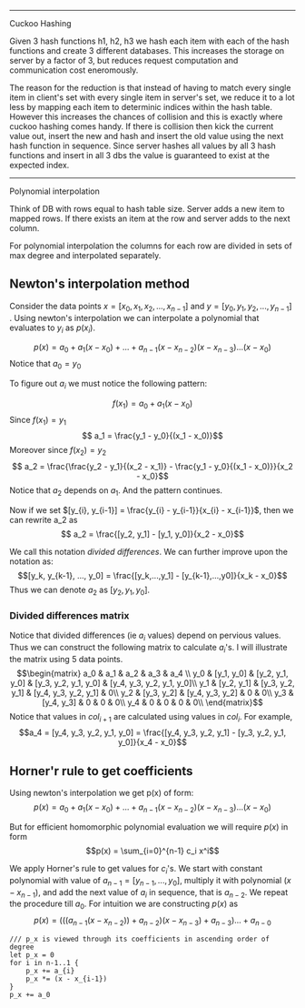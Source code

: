----
Cuckoo Hashing

Given 3 hash functions h1, h2, h3 we hash each item with each of the hash functions and create 3 different databases. This increases the storage on server by a factor of 3, but reduces request computation and communication cost eneromously. 

The reason for the reduction is that instead of having to match every single item in client's set with every single item in server's set, we reduce it to a lot less by mapping each item to determinic indices within the hash table. However this increases the chances of collision and this is exactly where cuckoo hashing comes handy. If there is collision then kick the current value out, insert the new and hash and insert the old value using the next hash function in sequence. Since server hashes all values by all 3 hash functions and insert in all 3 dbs the value is guaranteed to exist at the expected index. 

----------
Polynomial interpolation

Think of DB with rows equal to hash table size. Server adds a new item to mapped rows. If there exists an item at the row and server adds to the next column. 

For polynomial interpolation the columns for each row are divided in sets of max degree and interpolated separately. 

## Newton's interpolation method

Consider the data points $x = [x_0, x_1, x_2, ..., x_{n-1}]$ and $y = [y_0, y_1, y_2, ..., y_{n-1}]$ . Using newton's interpolation we can interpolate a polynomial that evaluates to $y_i$ as $p(x_i)$.

$$p(x) = a_0 + a_1(x-x_0) + ... + a_{n-1}(x-x_{n-2})(x-x_{n-3})...(x-x_0)$$
Notice that $a_0 = y_0$

To figure out $a_i$ we must notice the following pattern: 

$$f(x_1) = a_0 + a_1(x - x_0)$$
 Since $f(x_1) = y_1$
$$ a_1 = \frac{y_1 - y_0}{(x_1 - x_0)}$$
Moreover since $f(x_2) = y_2$
$$ a_2 = \frac{\frac{y_2 - y_1}{(x_2 - x_1)} - \frac{y_1 - y_0}{(x_1 - x_0)}}{x_2 - x_0}$$
Notice that $a_2$ depends on $a_1$. And the pattern continues.

Now if we set $[y_{i}, y_{i-1}] = \frac{y_{i} - y_{i-1}}{x_{i} - x_{i-1}}$, then we can rewrite a_2 as 
$$ a_2 = \frac{[y_2, y_1] - [y_1, y_0]}{x_2 - x_0}$$

We call this notation *divided differences*. We can further improve upon the notation as: 
$$[y_k, y_{k-1}, ..., y_0] = \frac{[y_k,...,y_1] - [y_{k-1},...,y0]}{x_k - x_0}$$
Thus we can denote $a_2$ as $[y_2, y_1, y_0]$.

### Divided differences matrix

Notice that divided differences (ie $a_i$ values) depend on pervious values. Thus we can construct the following matrix to calculate $a_i$'s. I will illustrate the matrix using 5 data points. 
$$\begin{matrix}  
a_0 & a_1 & a_2 & a_3 & a_4 \\
y_0 & [y_1, y_0] & [y_2, y_1, y_0] & [y_3, y_2, y_1, y_0] & [y_4, y_3, y_2, y_1, y_0]\\  
y_1 & [y_2, y_1] & [y_3, y_2, y_1] & [y_4, y_3, y_2, y_1] & 0\\  
y_2 & [y_3, y_2] & [y_4, y_3, y_2] & 0 & 0\\  
y_3 & [y_4, y_3] & 0 & 0 & 0\\  
y_4 & 0 & 0 & 0 & 0\\  
\end{matrix}$$
Notice that values in $col_{i+1}$ are calculated using values in $col_{i}$. For example, 
$$a_4 = [y_4, y_3, y_2, y_1, y_0] = \frac{[y_4, y_3, y_2, y_1] - [y_3, y_2, y_1, y_0]}{x_4 - x_0}$$

## Horner'r rule to get coefficients

Using newton's interpolation we get p(x) of form: 
$$p(x) = a_0 + a_1(x-x_0) + ... + a_{n-1}(x-x_{n-2})(x-x_{n-3})...(x-x_0)$$

But for efficient homomorphic polynomial evaluation we will require $p(x)$ in form
$$p(x) = \sum_{i=0}^{n-1} c_i x^i$$

We apply Horner's rule to get values for $c_i$'s. We start with constant polynomial with value of $a_{n-1} = [y_{n-1}, ..., y_0]$, multiply it with polynomial $(x - x_{n-1})$, and add the next value of $a_i$ in sequence, that is $a_{n-2}$. We repeat the procedure till $a_0$. For intuition we are constructing $p(x)$ as
$$p(x) = (((a_{n-1}(x-x_{n-2})) + a_{n-2})(x-x_{n-3}) + a_{n-3})...+a_{n-0}$$
```
/// p_x is viewed through its coefficients in ascending order of degree
let p_x = 0
for i in n-1..1 { 
	p_x += a_{i}
	p_x *= (x - x_{i-1})
}
p_x += a_0
```



